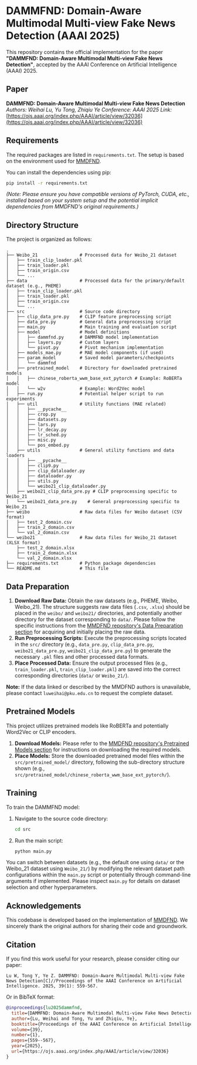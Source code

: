# DAMMFND: Domain-Aware Multimodal Multi-view Fake News Detection (AAAI 2025)

This repository contains the official implementation for the paper **"DAMMFND: Domain-Aware Multimodal Multi-view Fake News Detection"**, accepted by the AAAI Conference on Artificial Intelligence (AAAI) 2025.

## Paper

**DAMMFND: Domain-Aware Multimodal Multi-view Fake News Detection**
*Authors: Weihai Lu, Yu Tong, Zhiqiu Ye*
*Conference: AAAI 2025*
*Link:* [https://ojs.aaai.org/index.php/AAAI/article/view/32036](https://ojs.aaai.org/index.php/AAAI/article/view/32036)

## Requirements

The required packages are listed in `requirements.txt`. The setup is based on the environment used for [MMDFND](https://github.com/yutchina/MMDFND/tree/main).

You can install the dependencies using pip:
```bash
pip install -r requirements.txt
```
*(Note: Please ensure you have compatible versions of PyTorch, CUDA, etc., installed based on your system setup and the potential implicit dependencies from MMDFND's original requirements.)*

## Directory Structure

The project is organized as follows:

```text
.
├── Weibo_21                # Processed data for Weibo_21 dataset
│   ├── train_clip_loader.pkl
│   ├── train_loader.pkl
│   ├── train_origin.csv
│   └── ...
├── data                    # Processed data for the primary/default dataset (e.g., PHEME)
│   ├── train_clip_loader.pkl
│   ├── train_loader.pkl
│   ├── train_origin.csv
│   └── ...
├── src                     # Source code directory
│   ├── clip_data_pre.py    # CLIP feature preprocessing script
│   ├── data_pre.py         # General data preprocessing script
│   ├── main.py             # Main training and evaluation script
│   ├── model               # Model definitions
│   │   ├── dammfnd.py      # DAMMFND model implementation
│   │   ├── layers.py       # Custom layers
│   │   └── pivot.py        # Pivot mechanism implementation
│   ├── models_mae.py       # MAE model components (if used)
│   ├── param_model         # Saved model parameters/checkpoints
│   │   └── dammfnd
│   ├── pretrained_model    # Directory for downloaded pretrained models
│   │   ├── chinese_roberta_wwm_base_ext_pytorch # Example: RoBERTa model
│   │   └── w2v             # Example: Word2Vec model
│   ├── run.py              # Potential helper script to run experiments
│   ├── util                # Utility functions (MAE related)
│   │   ├── __pycache__
│   │   ├── crop.py
│   │   ├── datasets.py
│   │   ├── lars.py
│   │   ├── lr_decay.py
│   │   ├── lr_sched.py
│   │   ├── misc.py
│   │   └── pos_embed.py
│   ├── utils               # General utility functions and data loaders
│   │   ├── __pycache__
│   │   ├── clip9.py
│   │   ├── clip_dataloader.py
│   │   ├── dataloader.py
│   │   ├── utils.py
│   │   └── weibo21_clip_dataloader.py
│   ├── weibo21_clip_data_pre.py # CLIP preprocessing specific to Weibo_21
│   └── weibo21_data_pre.py    # General preprocessing specific to Weibo_21
├── weibo                   # Raw data files for Weibo dataset (CSV format)
│   ├── test_2_domain.csv
│   ├── train_2_domain.csv
│   └── val_2_domain.csv
└── weibo21                 # Raw data files for Weibo_21 dataset (XLSX format)
    ├── test_2_domain.xlsx
    ├── train_2_domain.xlsx
    └── val_2_domain.xlsx
├── requirements.txt        # Python package dependencies
└── README.md               # This file
```

## Data Preparation

1.  **Download Raw Data:** Obtain the raw datasets (e.g., PHEME, Weibo, Weibo_21). The structure suggests raw data files (`.csv`, `.xlsx`) should be placed in the `weibo/` and `weibo21/` directories, and potentially another directory for the dataset corresponding to `data/`. Please follow the specific instructions from the [MMDFND repository's Data Preparation section](https://github.com/yutchina/MMDFND/tree/main#data-preparation) for acquiring and initially placing the raw data.
2.  **Run Preprocessing Scripts:** Execute the preprocessing scripts located in the `src/` directory (e.g., `data_pre.py`, `clip_data_pre.py`, `weibo21_data_pre.py`, `weibo21_clip_data_pre.py`) to generate the necessary `.pkl` files and other processed data formats.
3.  **Place Processed Data:** Ensure the output processed files (e.g., `train_loader.pkl`, `train_clip_loader.pkl`) are saved into the correct corresponding directories (`data/` or `Weibo_21/`).

**Note:** If the data linked or described by the MMDFND authors is unavailable, please contact `luweihai@pku.edu.cn` to request the complete dataset.

## Pretrained Models

This project utilizes pretrained models like RoBERTa and potentially Word2Vec or CLIP encoders.

1.  **Download Models:** Please refer to the [MMDFND repository's Pretrained Models section](https://github.com/yutchina/MMDFND/tree/main#pretrained-models) for instructions on downloading the required models.
2.  **Place Models:** Store the downloaded pretrained model files within the `src/pretrained_model/` directory, following the sub-directory structure shown (e.g., `src/pretrained_model/chinese_roberta_wwm_base_ext_pytorch/`).

## Training

To train the DAMMFND model:

1.  Navigate to the source code directory:
    ```bash
    cd src
    ```
2.  Run the main script:
    ```bash
    python main.py
    ```

You can switch between datasets (e.g., the default one using `data/` or the Weibo_21 dataset using `Weibo_21/`) by modifying the relevant dataset path configurations within the `main.py` script or potentially through command-line arguments if implemented. Please inspect `main.py` for details on dataset selection and other hyperparameters.

## Acknowledgements

This codebase is developed based on the implementation of [MMDFND](https://github.com/yutchina/MMDFND/tree/main). We sincerely thank the original authors for sharing their code and groundwork.

## Citation

If you find this work useful for your research, please consider citing our paper:

```
Lu W, Tong Y, Ye Z. DAMMFND: Domain-Aware Multimodal Multi-view Fake News Detection[C]//Proceedings of the AAAI Conference on Artificial Intelligence. 2025, 39(1): 559-567.
```

Or in BibTeX format:

```bibtex
@inproceedings{lu2025dammfnd,
  title={DAMMFND: Domain-Aware Multimodal Multi-view Fake News Detection},
  author={Lu, Weihai and Tong, Yu and Zhiqiu, Ye},
  booktitle={Proceedings of the AAAI Conference on Artificial Intelligence},
  volume={39},
  number={1},
  pages={559--567},
  year={2025},
  url={https://ojs.aaai.org/index.php/AAAI/article/view/32036}
}
```
